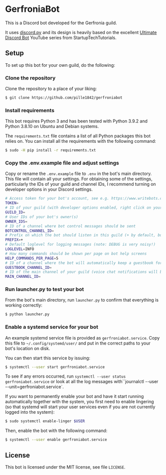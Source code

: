 # GerfroniaBot
This is a Discord bot developed for the Gerfronia guild.

It uses [discord.py](https://discordpy.readthedocs.io/en/stable/) and its design is heavily based on the excellent
[Ultimate Discord Bot](https://www.youtube.com/playlist?list=PLESMQx4LeD3NmTZ8D1qwQwwSp67kznl-K) YouTube series
from StartupTechTutorials.

## Setup
To set up this bot for your own guild, do the following:

### Clone the repository
Clone the repository to a place of your liking:

```bash
$ git clone https://github.com/pille1842/gerfroniabot
```

### Install requirements
This bot requires Python 3 and has been tested with Python 3.9.2 and Python 3.8.10 on Ubuntu and Debian systems.

The `requirements.txt` file contains a list of all Python packages this bot relies on. You can install all the
requirements with the following command:

```bash
$ sudo -H pip install -r requirements.txt
```

### Copy the .env.example file and adjust settings
Copy or rename the `.env.example` file to `.env` in the bot's main directory. This file will contain all your settings.
For obtaining some of the settings, particularly the IDs of your guild and channel IDs, I recommend turning on developer
options in your Discord settings.

```bash
# Access token for your bot's account, see e.g. https://www.writebots.com/discord-bot-token/
TOKEN=
# ID of your guild (with developer options enabled, right click on your guild name -> Copy ID)
GUILD_ID=
# User IDs of your bot's owner(s)
OWNER_IDS=
# ID of a channel where bot control messages should be sent
BOTCONTROL_CHANNEL_ID=
# Prefix on which the bot should listen in this guild (+ by default, but change this to anything you like)
PREFIX=+
# Default loglevel for logging messages (note: DEBUG is very noisy!)
LOGLEVEL=INFO
# How many commands should be shown per page on bot help screens
HELP_COMMANDS_PER_PAGE=5
# ID of a channel where the bot will automatically keep a guestbook for voice chats
GUESTBOOK_CHANNEL_ID=
# ID of the main channel of your guild (voice chat notifications will be sent here)
MAIN_CHANNEL_ID=
```

### Run launcher.py to test your bot
From the bot's main directory, run `launcher.py` to confirm that everything is working correctly:

```bash
$ python launcher.py
```

### Enable a systemd service for your bot
An example systemd service file is provided as `gerfroniabot.service`. Copy this file to `~/.config/systemd/user/`
and put in the correct paths to your bot's location on disk.

You can then start this service by issuing:

```bash
$ systemctl --user start gerfroniabot.service
```

To see if any errors occurred, run `systemctl --user status gerfroniabot.service` or look at all the log
messages with``journalctl --user --unit=gerfroniabot.service`.

If you want to permanently enable your bot and have it start running automatically together with the system,
you first need to enable lingering (so that systemd will start your user services even if you are not currently
logged into the system):

```bash
$ sudo systemctl enable-linger $USER
```

Then, enable the bot with the following command:

```bash
$ systemctl --user enable gerfroniabot.service
```

## License
This bot is licensed under the MIT license, see file `LICENSE`.
